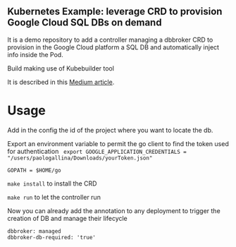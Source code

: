 ## Kubernetes Example: leverage CRD to provision Google Cloud SQL DBs on demand

It is a demo repository to add a controller managing a dbbroker CRD to provision in the Google Cloud platform a SQL DB and automatically inject info inside the Pod.

Build making use of Kubebuilder tool

It is described in this [Medium article](https://medium.com/@paolo.gallina/kubernetes-crd-and-controllers-to-manage-google-cloud-sql-dbs-91b7c1250a64).

# Usage
Add in the config the id of the project where you want to locate the db.

Export an environment variable to permit the go client to find the token used for authentication 
` export GOOGLE_APPLICATION_CREDENTIALS = "/users/paologallina/Downloads/yourToken.json"`

`GOPATH = $HOME/go`

`make install` to install the CRD

`make run` to let the controller run

Now you can already add the annotation to any deployment to trigger the creation of DB and manage their lifecycle
```
dbbroker: managed
dbbroker-db-required: 'true'
```
